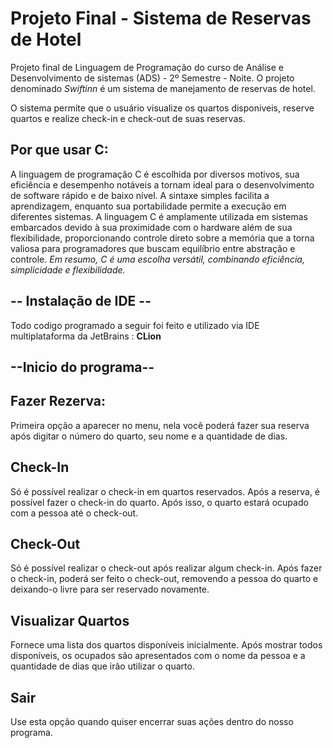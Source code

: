 # Projeto Final - Sistema de Reservas de Hotel
Projeto final de Linguagem de Programação do curso de Análise e Desenvolvimento de sistemas (ADS) - 2º Semestre - Noite. O projeto denominado _Swiftinn_ é um sistema de manejamento de reservas de hotel. 

O sistema permite que o usuário visualize os quartos disponiveis, reserve quartos e realize check-in e check-out de suas reservas. 

## Por que usar C:

A linguagem de programação C é escolhida por diversos motivos, sua eficiência e desempenho notáveis a tornam ideal para o desenvolvimento de software rápido e de baixo nível. A sintaxe simples facilita a aprendizagem, enquanto sua portabilidade permite a execução em diferentes sistemas. A linguagem C é amplamente utilizada em sistemas embarcados devido à sua proximidade com o hardware além de sua flexibilidade, proporcionando controle direto sobre a memória que a torna valiosa para programadores que buscam equilíbrio entre abstração e controle. _Em resumo, C é uma escolha versátil, combinando eficiência, simplicidade e flexibilidade._

## -- Instalação de IDE --
Todo codigo programado a seguir foi feito e utilizado via IDE multiplataforma da JetBrains : **CLion**


## --Inicio do programa--

## Fazer Rezerva:
Primeira opção a aparecer no menu, nela você poderá fazer sua reserva após digitar o número do quarto, seu nome e a quantidade de dias.


## Check-In
Só é possível realizar o check-in em quartos reservados. Após a reserva, é possível fazer o check-in do quarto. Após isso, o quarto estará ocupado com a pessoa até o check-out.

## Check-Out
Só é possível realizar o check-out após realizar algum check-in. Após fazer o check-in, poderá ser feito o check-out, removendo a pessoa do quarto e deixando-o livre para ser reservado novamente.

## Visualizar Quartos
Fornece uma lista dos quartos disponíveis inicialmente. Após mostrar todos disponíveis, os ocupados são apresentados com o nome da pessoa e a quantidade de dias que irão utilizar o quarto.

## Sair
Use esta opção quando quiser encerrar suas ações dentro do nosso programa.

